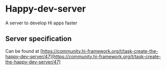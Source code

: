 # Happy-dev-server
A server to develop Hi apps faster


## Server specification
Can be found at [https://community.hi-framework.org/t/task-create-the-happy-dev-server/47](https://community.hi-framework.org/t/task-create-the-happy-dev-server/47) 

